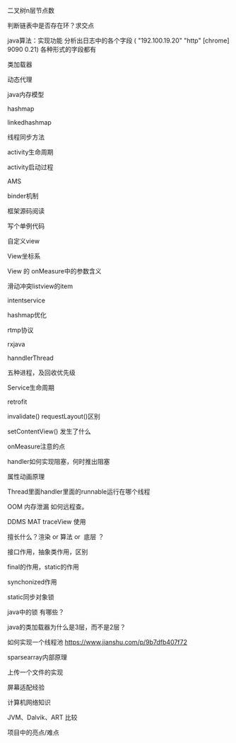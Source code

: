 二叉树n层节点数

判断链表中是否存在环？求交点

java算法：实现功能 分析出日志中的各个字段 ( "192.100.19.20" "http" [chrome] 9090 0.21) 各种形式的字段都有

类加载器

动态代理

java内存模型

hashmap

linkedhashmap

线程同步方法

activity生命周期

activity启动过程

AMS

binder机制

框架源码阅读

写个单例代码

自定义view

View坐标系

View 的 onMeasure中的参数含义

滑动冲突listview的item

intentservice

hashmap优化

rtmp协议

rxjava

hanndlerThread

五种进程，及回收优先级

Service生命周期

retrofit

invalidate() requestLayout()区别

setContentView() 发生了什么

onMeasure注意的点

handler如何实现阻塞，何时推出阻塞

属性动画原理

Thread里面handler里面的runnable运行在哪个线程

OOM 内存泄漏 如何远程查。

DDMS MAT traceView 使用

擅长什么？渲染 or 算法 or  底层 ？

接口作用，抽象类作用，区别

final的作用，static的作用

synchonized作用

static同步对象锁

java中的锁 有哪些？

java的类加载器为什么是3层，而不是2层？

如何实现一个线程池
https://www.jianshu.com/p/9b7dfb407f72

sparsearray内部原理

上传一个文件的实现

屏幕适配经验

计算机网络知识  

JVM、Dalvik、ART 比较

项目中的亮点/难点
